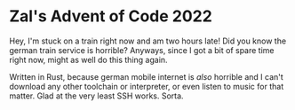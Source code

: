 
Zal's Advent of Code 2022
=========================

Hey, I'm stuck on a train right now and am two hours late! Did you know the german train service is
horrible? Anyways, since I got a bit of spare time right now, might as well do this thing again.

Written in Rust, because german mobile internet is *also* horrible and I can't download any other
toolchain or interpreter, or even listen to music for that matter. Glad at the very least SSH works.
Sorta.
